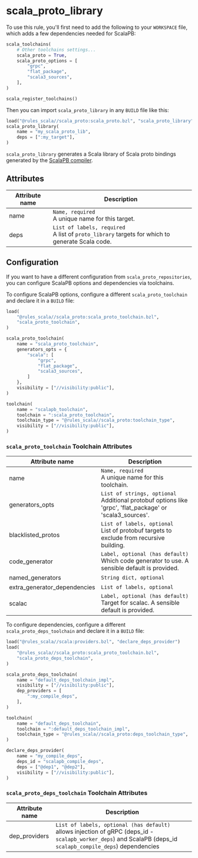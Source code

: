 # scala_proto_library

To use this rule, you'll first need to add the following to your `WORKSPACE` file,
which adds a few dependencies needed for ScalaPB:

```py
scala_toolchains(
    # Other toolchains settings...
    scala_proto = True,
    scala_proto_options = [
        "grpc",
        "flat_package",
        "scala3_sources",
    ],
)

scala_register_toolchains()
```

Then you can import `scala_proto_library` in any `BUILD` file like this:

```py
load("@rules_scala//scala_proto:scala_proto.bzl", "scala_proto_library")
scala_proto_library(
    name = "my_scala_proto_lib",
    deps = [":my_target"],
)
```

`scala_proto_library` generates a Scala library of Scala proto bindings
generated by the [ScalaPB compiler](https://github.com/scalapb/ScalaPB).

## Attributes

| Attribute name        | Description                                           |
| --------------------- | ----------------------------------------------------- |
| name                  | `Name, required`<br/>A unique name for this target. |
| deps                  | `List of labels, required`<br/>A list of `proto_library` targets for which to generate Scala code. |

## Configuration

If you want to have a different configuration from `scala_proto_repositories`,
you can configure ScalaPB options and dependencies via toolchains.

To configure ScalaPB options, configure a different `scala_proto_toolchain` and declare it in a `BUILD` file:

```py
load(
    "@rules_scala//scala_proto:scala_proto_toolchain.bzl",
    "scala_proto_toolchain",
)

scala_proto_toolchain(
    name = "scala_proto_toolchain",
    generators_opts = {
        "scala": [
            "grpc",
            "flat_package",
            "scala3_sources",
        ]
    },
    visibility = ["//visibility:public"],
)

toolchain(
    name = "scalapb_toolchain",
    toolchain = ":scala_proto_toolchain",
    toolchain_type = "@rules_scala//scala_proto:toolchain_type",
    visibility = ["//visibility:public"],
)
```

### `scala_proto_toolchain` Toolchain Attributes

| Attribute name                | Description                                           |
| ----------------------------- | ----------------------------------------------------- |
| name                          | `Name, required`<br/>A unique name for this toolchain. |
| generators_opts                | `List of strings, optional`<br/>Additional protobuf options like 'grpc', 'flat_package' or 'scala3_sources'. |
| blacklisted_protos            | `List of labels, optional`<br/>List of protobuf targets to exclude from recursive building. |
| code_generator                | `Label, optional (has default)`<br/>Which code generator to use. A sensible default is provided. |
| named_generators              | `String dict, optional` |
| extra_generator_dependencies  | `List of labels, optional` |
| scalac                        | `Label, optional (has default)`<br/>Target for scalac. A sensible default is provided. |

To configure dependencies, configure a different `scala_proto_deps_toolchain` and declare it in a `BUILD` file:

```py
load("@rules_scala//scala:providers.bzl", "declare_deps_provider")
load(
    "@rules_scala//scala_proto:scala_proto_toolchain.bzl",
    "scala_proto_deps_toolchain",
)

scala_proto_deps_toolchain(
    name = "default_deps_toolchain_impl",
    visibility = ["//visibility:public"],
    dep_providers = [
        ":my_compile_deps",
    ],
)

toolchain(
    name = "default_deps_toolchain",
    toolchain = ":default_deps_toolchain_impl",
    toolchain_type = "@rules_scala//scala_proto:deps_toolchain_type",
)

declare_deps_provider(
    name = "my_compile_deps",
    deps_id = "scalapb_compile_deps",
    deps = ["@dep1", "@dep2"],
    visibility = ["//visibility:public"],
)
```

### `scala_proto_deps_toolchain` Toolchain Attributes

| Attribute name                | Description                                           |
| ----------------------------- | ----------------------------------------------------- |
| dep_providers                 | `List of labels, optional (has default)`<br/>allows injection of gRPC (deps_id - `scalapb_worker_deps`) and ScalaPB (deps_id `scalapb_compile_deps`) dependencies |
